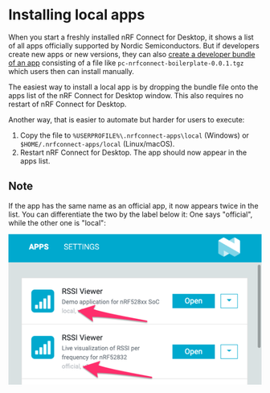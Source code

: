---
---

# Installing local apps

When you start a freshly installed nRF Connect for Desktop, it shows a list of
all apps officially supported by Nordic Semiconductors. But if developers create
new apps or new versions, they can also
[create a developer bundle of an app](./app_development#distribute-development-versions)
consisting of a file like `pc-nrfconnect-boilerplate-0.0.1.tgz` which users then
can install manually.

The easiest way to install a local app is by dropping the bundle file onto the
apps list of the nRF Connect for Desktop window. This also requires no restart
of nRF Connect for Desktop.

Another way, that is easier to automate but harder for users to execute:

1. Copy the file to `%USERPROFILE%\.nrfconnect-apps\local` (Windows) or
   `$HOME/.nrfconnect-apps/local` (Linux/macOS).
2. Restart nRF Connect for Desktop. The app should now appear in the apps list.

## Note

If the app has the same name as an official app, it now appears twice in the
list. You can differentiate the two by the label below it: One says "official",
while the other one is "local":

![nRF Connect for Desktop launcher showing two entries for the RSSI app, with arrows pointing to the different labels "local" and "official" below it](./multiple_versions_in_launcher.png 'nRF Connect for Desktop launcher with two entries for the same app')
